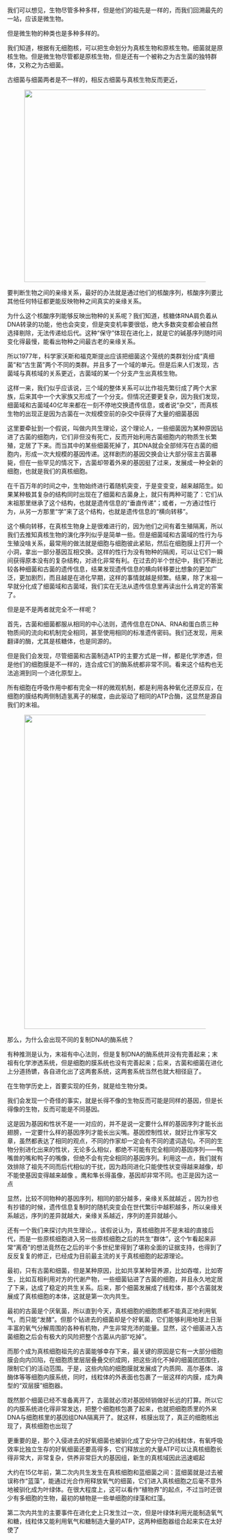 <p data-pid="_siwc8nW">我们可以想见，生物尽管多种多样，但是他们的祖先是一样的，而我们回溯最先的一站，应该是微生物。</p><p data-pid="JmiWWFp6">但是微生物的种类也是多种多样的。</p><p data-pid="MeS4vXzY">我们知道，根据有无细胞核，可以把生命划分为真核生物和原核生物。细菌就是原核生物。但是微生物尽管都是原核生物，但是还有一个被称之为古生菌的独特群体，又称之为古细菌。</p><p data-pid="tdfAT4dr">古细菌与细菌两者是不一样的，相反古细菌与真核生物反而更近，</p><figure data-size="normal"><img src="https://picx.zhimg.com/v2-baba59f2fa939c0c90bd7157e3550095_720w.jpg?source=d16d100b" data-caption="" data-size="normal" data-rawwidth="448" data-rawheight="276" class="origin_image zh-lightbox-thumb" width="448" data-original="https://picx.zhimg.com/v2-baba59f2fa939c0c90bd7157e3550095_720w.jpg?source=d16d100b"></figure><p data-pid="nK0e9BrB">要判断生物之间的亲缘关系，最好的办法就是通过他们的核酸序列，核酸序列要比其他任何特征都更能反映物种之间真实的亲缘关系。</p><p data-pid="rZ8Yo4sU">为什么这个核酸序列能够反映出物种的关系呢？我们知道，核糖体RNA肩负着从DNA转录的功能，他也会突变，但是突变机率要很低，绝大多数突变都会被自然选择剔除，无法传递给后代。这种“保守”体现在进化上，就是它的碱基序列随时间变化得最慢，能看出物种之间最古老的亲缘关系。</p><p data-pid="j36iFWQH">所以1977年，科学家沃斯和福克斯提出应该把细菌这个笼统的类群划分成“真细菌”和“古生菌”两个不同的类群。并且多了一个域的单元。但是后来人们发现，古菌域与真核域的关系更近，古菌域的某一个分支产生出真核生物。</p><p data-pid="Rl8lGd6D">这样一来，我们似乎应该说，三个域的整体关系可以比作祖先繁衍成了两个大家族，后来其中一个大家族又形成了一个分支。但情况还要更复杂，因为我们发现，细菌域和古菌域40亿年来都在一刻不停地交换遗传信息，或者说“杂交”，而真核生物的出现正是因为古菌在一次规模空前的杂交中获得了大量的细菌基因</p><p data-pid="hHZ8xr6B">这里要牵扯到一个假说，叫做内共生理论，这个理论人，一些细菌因为某种原因钻进了古菌的细胞内，它们非但没有死亡，反而开始利用古菌细胞内的物质生长繁殖，定居了下来。而当其中的某些细菌死掉了，其DNA就会全部倾泻在古菌的细胞内，形成一次大规模的基因传递。这样剧烈的基因交换会让大部分宿主古菌暴毙，但在一些罕见的情况下，古菌却带着外来的基因挺了过来，发展成一种全新的细胞，也就是我们的真核细胞。</p><p data-pid="4E1YItr8">在千百万年的时间之中，生物始终进行着随机突变，于是变变变，越来越陌生。如果某种极其复杂的结构同时出现在了细菌和古菌身上，就只有两种可能了：它们从末祖那里继承了这个结构，也就是遗传信息的“垂直传递”；或者，一方通过性行为，从另一方那里“学”来了这个结构，也就是遗传信息的“横向转移”。</p><p data-pid="A15CYxjI">这个横向转移，在真核生物身上是很难进行的，因为他们之间有着生殖隔离，所以我们去推知真核生物的演化序列似乎是简单一些。但是细菌域和古菌域的性行为与生殖没啥关系，最常用的做法就是细胞与细胞彼此紧贴，然后在细胞膜上打开一个小洞，拿出一部分基因互相交换。这样的性行为没有物种的隔阂，可以让它们一瞬间获得原本没有的复杂结构，对进化非常有利。在过去的半个世纪中，我们不断比较各种细菌和古菌的遗传信息，结果发现遗传信息的横向转移要比想象的更加广泛，更加剧烈，而且越是在进化早期，这样的事情就越是频繁。结果，除了末祖一早就分化成了细菌域和古菌域，我们实在无法从遗传信息里再读出什么肯定的答案了。</p><p data-pid="eqITZ3k_">但是是不是两者就完全不一样呢？</p><p data-pid="FRSvn8Rn">首先，古菌和细菌都服从相同的中心法则，遗传信息在DNA、RNA和蛋白质三种物质间的流向和机制完全相同，甚至使用相同的标准遗传密码。我们还发现，用来翻译的酶，尤其是核糖体，也是同源的。</p><p data-pid="TOTTTkUc">但是我们会发现，尽管细菌和古菌制造ATP的主要方式是一样，都是化学渗透，但是他们的细胞膜是不一样的，连合成它们的酶系统都非常不同。看来这个结构也无法追溯到同一个进化原型上。</p><p data-pid="Mtss2tAc">所有细胞在呼吸作用中都有完全一样的微观机制，都是利用各种氧化还原反应，在细胞的膜结构两侧制造氢离子的梯度，由此驱动了相同的ATP合酶，这显然是源自我们的末祖。</p><figure data-size="normal"><img src="https://picx.zhimg.com/v2-dacf468ffbd3042023f8754c4a22abaf_720w.jpg?source=d16d100b" data-caption="" data-size="normal" data-rawwidth="732" data-rawheight="516" class="origin_image zh-lightbox-thumb" width="732" data-original="https://pica.zhimg.com/v2-dacf468ffbd3042023f8754c4a22abaf_720w.jpg?source=d16d100b"></figure><p data-pid="LgAc73Lz">那么，为什么会出现不同的复制DNA的酶系统？</p><p data-pid="iYGLjnOw">有种推测是认为，末祖有中心法则，但是复制DNA的酶系统并没有完善起来；末祖有化学渗透系统，但是细胞的膜系统也没有完善起来；后来，古菌和细菌在进化上分道扬镳，各自进化出了这两套系统，这两套系统当然也就大相径庭了。</p><p data-pid="DWXOaLTH">在生物学历史上，首要实现的任务，就是给生物分类。</p><p data-pid="lnBcTdu3">我们会发现一个奇怪的事实，就是长得不像的生物反而可能是同样的基因，但是长得像的生物，反而可能是不同基因。</p><p data-pid="QSlWJH_Z">这是因为基因和性状不是一一对应的，并不是说一定要什么样的基因序列才能长出翅膀，一定要什么样的基因序列才能长出尖嘴。基因控制性状，就好比作家写文章，虽然都表达了相同的观点，不同的作家却一定会有不同的遣词造句。不同的生物分别进化出来的性状，无论多么相似，都绝不可能有完全相同的基因序列——鸭嘴兽的嘴和鸭子的嘴像，但绝不会有完全相同的基因序列。利用这一点，我们就有效排除了祖先不同而后代相似的干扰，因为趋同进化只能使性状变得越来越像，却不能使基因变得越来越像 。鹰和隼长得虽像，基因却非常不同。也正是因为这一点</p><p data-pid="SltPUvjw">显然，比较不同物种的基因序列，相同的部分越多，亲缘关系就越近 。因为抄也有抄错的时候，遗传信息复制时的随机突变会在世代繁衍中越积越多，所以亲缘关系越远，序列的差异就越大，亲缘关系越近，序列的差异就越小。</p><p data-pid="HL3zua9z">还有一个我们来探讨内共生理论，。该假说认为，真核细胞并不是末祖的直接后代，而是一些原核细胞进入另一些原核细胞之后的共生“群体”，这个乍看起来非常“离奇”的想法竟然在之后的半个多世纪里得到了堪称全面的证据支持，也得到了反反复复的修正，已经成为目前最主流的关于真核细胞的起源理论。</p><p data-pid="HnJ2XYtn">最初，只有古菌和细菌，但是某种原因，比如共享某种营养源，比如吞噬，比如寄生，比如互相利用对方的代谢产物，一些细菌钻进了古菌的细胞，并且永久地定居了下来，达成了稳定的共生关系。后来，那个细菌发展成了线粒体，那个古菌就发展成了真核细胞的本体，这就是第一次内共生。</p><p data-pid="cc1JYOG8">最初的古菌是个厌氧菌，所以直到今天，真核细胞的细胞质都不能真正地利用氧气，而只能“发酵”。但那个钻进去的细菌却是个好氧菌，它们能够利用地球上日渐丰富的氧气分解周围的各种有机物，产生非常充沛的能量。显然，这个细菌进入古菌细胞之后会有极大的风险把整个古菌从内部“吃掉”。</p><p data-pid="olALGEex">而那个成为真核细胞祖先的古菌能够幸存下来，最关键的原因是它有一大部分细胞膜会向内凹陷，在细胞质里层层叠叠交织成网，把这些消化不掉的细菌团团围住，限制它们的活动范围。于是，这些内陷的细胞膜就发展成了内质网、高尔基体、溶酶体等等细胞内膜系统，同时，线粒体的外表面也包裹了一层这样的内膜，成为典型的“双层膜”细胞器。</p><p data-pid="cbPK-snw">既然那个细菌已经不准备离开了，古菌就必须对基因倾销做好长远的打算。所以它的内膜系统进化得非常发达，把整个细胞核包裹了起来，也就把细胞质里的外来DNA与细胞核里的基因组DNA隔离开了。就这样，核膜出现了，真正的细胞核出现了，真核细胞也出现了</p><p data-pid="GgJG-OYy">更重要的是，那个入侵进去的好氧细菌也被驯化成了安分守己的线粒体，有氧呼吸效率比独立生存的好氧细菌还要高得多，它们释放出的大量ATP可以让真核细胞长得非常大，非常复杂，供养非常巨大的基因组，新生的真核域因此迅速崛起</p><p data-pid="nQOoJm1I">大约在15亿年前，第二次内共生发生在真核细胞和蓝细菌之间：蓝细菌就是过去被误称作“蓝藻”，能通过光合作用释放氧气的细菌，它们进入真核细胞之后毫不意外地被驯化成为叶绿体。在很大程度上，这可以看作“植物界”的起点，不过当时还很少有多细胞的生物，最初的植物是一些单细胞的绿藻和红藻。</p><p data-pid="YPOATo_B">第二次内共生的主要事件在进化史上只发生过一次，但是叶绿体利用光能制造氧气和糖，线粒体又能利用氧气和糖制造大量的ATP，这两种细胞器组合起来实在太好使了</p><p></p>